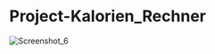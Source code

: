 ﻿# Project-Kalorien_Rechner
![Screenshot_6](https://user-images.githubusercontent.com/128373175/236692178-e88ec471-9ce0-4898-896b-ee3af7841f65.png)
